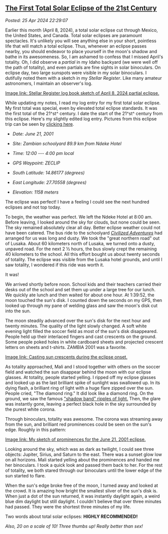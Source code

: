 
[The First Total Solar Eclipse of the 21st Century](http://analyzethedatanotthedrivel.org/2024/04/25/the-first-total-solar-eclipse-of-the-21st-century/)
---------------------------------------------------------------------------------------------------------------

*Posted: 25 Apr 2024 22:29:07*

Earlier this month (April 8, 2024), a total solar eclipse cut through
Mexico, the United States, and Canada. Total solar eclipses are
paramount spectacles. It's unlikely you will see anything else in your
short, pointless life that will match a total eclipse. Thus, whenever an
eclipse passes nearby, you should endeavor to place yourself in the
moon's shadow and bathe in its awesomeness. So, I am ashamed to confess
that I missed April's totality. Oh, I did observe a *partial* in my
Idaho backyard (we were well off the path of totality), and even
partials are fine sights in solar binoculars. On eclipse day, two large
sunspots were visible in my solar binoculars. I dutifully noted them
with a sketch in my *Stellar Register*. Like many amateur astronomers, I
maintain an observer's log.

[Image link: Stellar Register log book sketch of April 8, 2024 partial eclipse.](https://bakerjd99.files.wordpress.com/2024/04/april_2024_partial_sketch.jpg)

While updating my notes, I read my log entry for my first total solar
eclipse. My first total was special, even by elevated total eclipse
standards. It was the first total of the 21^st^ century. I date the
start of the 21^st^ century from this eclipse. Here's my slightly edited
log entry. Pictures from this eclipse trip can be seen by [clicking
here](https://conceptcontrol.smugmug.com/Trips/Overseas/Zambia-Eclipse-Trip-1).

-   *Date: June 21, 2001*

-   *Site: Zambian schoolyard 89.9 km from Ndeke Hotel*

-   *Time: 12:00* *--- 4:00 pm local*

-   *GPS Waypoint: ZECLIP*

-   *South Latitude: 14.86177* *(degrees)*

-   *East Longitude: 27.70558 (degrees)*

-   *Elevation: 1158 meters*

The eclipse was perfect! I have a feeling I could see the next hundred
eclipses and not top today.

To begin, the weather was perfect. We left the Ndeke Hotel at 8:00 am.
Before leaving, I looked around the sky for clouds, but none could be
seen. The sky remained absolutely clear all day. Better eclipse weather
could not have been catered. The bus ride to the schoolyard *[Civilized
Adventures](https://ca.linkedin.com/company/civilized-adventures)* had
arranged for us was long and dusty. We took the "great northern road"
out of Lusaka. About 60 kilometers north of Lusaka, we turned onto a
dusty, unpaved road. For the next 2 ½ hours, the bus slowly crept the
remaining 40 kilometers to the school. All this effort bought us about
twenty seconds of totality. The eclipse was visible from the Lusaka
hotel grounds, and until I saw totality, I wondered if this ride was
worth it.

It was!

We arrived shortly before noon. School kids and their teachers carried
their desks out of the school and set them up under a large tree for our
lunch. We quickly ate lunch and then waited for about one hour. At
1:39:52, the moon touched the sun's disk. I counted down the seconds on
my GPS, then looked up through my pane of welding glass and saw the
moon's disk cut into the sun.

The moon steadily advanced over the sun's disk for the next hour and
twenty minutes. The quality of the light slowly changed. A soft white
evening light filled the soccer field as most of the sun's disk
disappeared. People held up their interlaced fingers and cast crescents
on the ground. Some people poked holes in white cardboard sheets and
projected crescent letters on sheets and t-shirts. ZAMBIA 2001 was a
favorite.

[Image link: Casting sun crescents during the eclipse onset.](https://conceptcontrol.smugmug.com/Trips/Overseas/Zambia-Eclipse-Trip-1/i-Zx8CXwz/A)

As totality approached, Mali and I stood together with others on the
soccer field and watched the sun disappear behind the moon with our
eclipse glasses. At totality, people started yelling. I ripped off my
eclipse glasses and looked up as the last brilliant spike of sunlight
was swallowed up. In its dying flash, a brilliant ring of light with a
huge flare zipped over the sun. People cried, "The diamond ring." It did
look like a diamond ring. On the ground, we saw the famous ["shadow
band" ripples of light.](https://en.wikipedia.org/wiki/Shadow_bands)
Then, the glare was instantly gone, leaving a perfect black hole in the
sky surrounded by the purest white corona.

Through binoculars, totality was awesome. The corona was streaming away
from the sun, and brilliant red prominences could be seen on the sun's
edge. Roughly in this pattern:

[Image link: My sketch of prominences for the June 21, 2001 eclipse.](https://bakerjd99.files.wordpress.com/2024/04/prominences.jpg)

Looking around the sky, which was as dark as twilight, I could see three
objects: Jupiter, Sirius, and Saturn to the east. There was a sunset
glow low on all horizons. Mali started yelling about the prominences and
handed me her binoculars. I took a quick look and passed them back to
her. For the rest of totality, we both stared through our binoculars
until the lower edge of the sun started to flare.

When the sun's edge broke free of the moon, I turned away and looked at
the crowd. It is amazing how bright the smallest sliver of the sun's
disk is. When just a dot of the sun returned, it was instantly daylight
again, a weird blue dim daylight but still daylight. I couldn't believe
that over three minutes had passed. They were the shortest three minutes
of my life.

Two words about total solar eclipses: **HIGHLY RECOMMENDED!**

*Also, 20 on a scale of 10! Three thumbs up! Really better than sex!*
